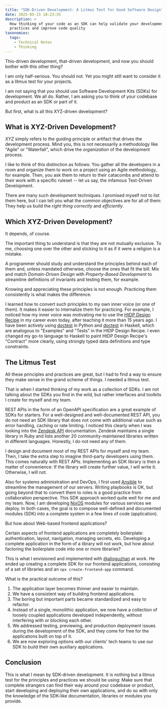 ```yaml
---
title: "SDK-Driven Development: A Litmus Test for Good Software Design"
date: 2025-05-15 18:23:55
description: >
  How thinking of your code as an SDK can help validate your development
  practices and improve code quality
taxonomies:
  tags:
    - Technical Notes
    - Thinking
---
```


This-driven development, that-driven development, and now you should bother with
this other thing?

<!-- more -->

I am only half-serious. You should not. Yet you might still want to consider it
as a litmus test for your projects.

I am not saying that you should use Software Development Kits (SDKs) for
development. We all do. Rather, I am asking you to think of your codebase and
product as an SDK or part of it.

But first, what is all this XYZ-driven development?

## What is XYZ-Driven Development?

_XYZ_ simply refers to the guiding principle or artifact that drives the
development process. Mind you, this is not necessarily a methodology like
"Agile" or "Waterfall", which drive the _organization_ of the development
process.

I like to think of this distinction as follows: You gather all the developers in
a room and organize them to work on a project using an Agile methodology, for
example. Then, you ask them to return to their catacombs and attend to their
work with a specific ruleset -- let us say, the infamous Test-Driven
Development.

There are many such development techniques. I promised myself not to list them
here, but I can tell you what the common objectives are for all of them: They
help us build the _right thing_ _correctly_ and _efficiently_.

## Which XYZ-Driven Development?

It depends, of course.

The important thing to understand is that they are not mutually exclusive. To
me, choosing one over the other and sticking to it as if it were a religion is a
mistake.

A programmer should study and understand the principles behind each of them and,
unless mandated otherwise, choose the ones that fit the bill. Mix and match
_Domain-Driven Design_ with _Property-Based Development_ to streamline
definitions of invariants and testing them, for example.

Knowing and appreciating these principles is not enough. Practicing them
consistently is what makes the difference.

I learned how to convert such principles to my own inner voice (or one of them).
It makes it easier to internalize them for practicing. For example, I noticed
how my inner voice was motivating me to use the [HtDP Design Recipe] in my
career even today, after teaching it more than 15 years ago. I have been
actively using [doctest][doctest-python] in Python and
[doctest][doctest-haskell] in Haskell, which are analogous to "Examples" and
"Tests" in the HtDP Design Recipe. I even changed my go-to language to Haskell
to paint HtDP Design Recipe's "Contract" more clearly, using strongly typed data
definitions and type constraints.

## The Litmus Test

All these principles and practices are great, but I had to find a way to ensure
they make sense in the grand scheme of things. I needed a litmus test.

That is when I started thinking of my work as a collection of SDKs. I am not
talking about the SDKs you find in the wild, but rather interfaces and toolkits
I create for myself and my team.

REST APIs in the form of an OpenAPI specification are a great example of SDKs
for starters. For a well-designed and well-documented REST API, you do not need
an SDK library that does not come with additional value such as error handling,
caching or rate limiting. I noticed this clearly when I was looking into the
[Zendesk API] documentation. Zendesk maintains a single library in Ruby and lists
another 20 community-maintained libraries written in different languages. Honestly,
I do not need any of them.

I design and document most of my REST APIs for myself and my team. Then, I take
the extra step to imagine third-party developers using them. This comes
naturally with REST APIs. Implementing an SDK library is then a matter of
convenience: If the library will create further value, I will write it.
Otherwise, I will not.

Also for systems administration and DevOps, I first used [Ansible] to streamline
the management of our servers. Writing playbooks is OK, but going beyond that to
convert them to roles is a good practice from collaboration perspective. This
SDK approach worked quite well for me and my team. Now, I am developing [NixOS]
modules for various services we deploy. In both cases, the goal is to compose
well-defined and documented modules (SDK) into a complete system in a few lines
of code (application).

But how about Web-based frontend applications?

Certain aspects of frontend applications are completely boilerplate:
authentication, layout, navigation, managing secrets, etc. Developing a complete
application in the form of a library will not work, but how about factoring the
boilerplate code into one or more libraries?

This is what I envisioned and implemented with [@alioguzhan] at work. He ended
up creating a complete SDK for our frontend applications, consisting of a set of
libraries and an `npx create-frontend-app` command.

What is the practical outcome of this?

1. The application layer becomes thinner and easier to maintain.
2. We have a consistent way of building frontend applications.
3. The boring but important parts became standardized and easy to refactor.
4. Instead of a single, monolithic application, we now have a collection of
   loosely coupled applications developed independently, without interfering
   with or blocking each other.
5. We addressed testing, previewing, and production deployment issues during the
   development of the SDK, and they come for free for the applications built on
   top of it.
6. We are now exploring options with our clients' tech teams to use our SDK to
   build their own auxiliary applications.

## Conclusion

This is what I mean by SDK-driven development. It is nothing but a litmus test
for the principles and practices we should be using: Make sure that complete
strangers can find their way around your codebase or product, start developing
and deploying their own applications, and do so with only the knowledge of the
SDK-like documentation, libraries or modules you provide.

<!-- REFERENCES -->

[HtDP Design Recipe]:
  https://htdp.org/2003-09-26/Book/curriculum-Z-H-5.html#node_sec_2.5
[doctest-python]: https://docs.python.org/3/library/doctest.html
[doctest-haskell]: https://hackage.haskell.org/package/doctest
[Zendesk API]:
  https://developer.zendesk.com/api-reference/ticketing/introduction/
[@alioguzhan]: https://yildiz.dev/
[Ansible]: https://www.ansible.com/
[NixOS]: https://nixos.org/
